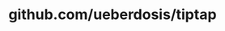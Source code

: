 ---
layout: post
title: github.com/ueberdosis/tiptap
categories: link
tags: [انگلیسی, گیت‌هاب, برنامه‌نویسی]
---